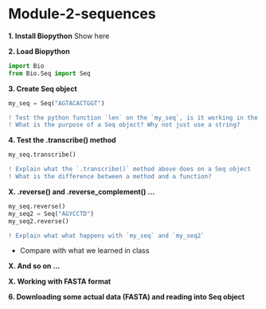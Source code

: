 # Module-2-sequences
**1. Install Biopython**
Show here

**2. Load Biopython**

```python
import Bio
from Bio.Seq import Seq
```

**3. Create Seq object**
```python
my_seq = Seq("AGTACACTGGT")
```
```diff
! Test the python function `len` on the `my_seq`, is it working in the same way as before?
! What is the purpose of a Seq object? Why not just use a string?
```

**4. Test the .transcribe() method**
```python
my_seq.transcribe()
```
```diff
! Explain what the `.transcribe()` method above does on a Seq object
! What is the difference between a method and a function?
```

**X. .reverse() and .reverse_complement() ...**
```python
my_seq.reverse()
my_seq2 = Seq("AGYCCTD")
my_seq2.reverse()
```
```diff
! Explain what what happens with `my_seq` and `my_seq2`
```

- Compare with what we learned in class

**X. And so on ...**

**X. Working with FASTA format**

**6. Downloading some actual data (FASTA) and reading into Seq object**

